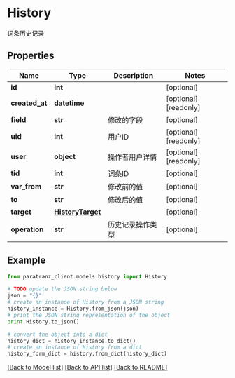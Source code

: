 # History

词条历史记录

## Properties

Name | Type | Description | Notes
------------ | ------------- | ------------- | -------------
**id** | **int** |  | [optional] 
**created_at** | **datetime** |  | [optional] [readonly] 
**field** | **str** | 修改的字段 | [optional] 
**uid** | **int** | 用户ID | [optional] [readonly] 
**user** | **object** | 操作者用户详情 | [optional] [readonly] 
**tid** | **int** | 词条ID | [optional] 
**var_from** | **str** | 修改前的值 | [optional] 
**to** | **str** | 修改后的值 | [optional] 
**target** | [**HistoryTarget**](HistoryTarget.md) |  | [optional] 
**operation** | **str** | 历史记录操作类型 | [optional] 

## Example

```python
from paratranz_client.models.history import History

# TODO update the JSON string below
json = "{}"
# create an instance of History from a JSON string
history_instance = History.from_json(json)
# print the JSON string representation of the object
print History.to_json()

# convert the object into a dict
history_dict = history_instance.to_dict()
# create an instance of History from a dict
history_form_dict = history.from_dict(history_dict)
```
[[Back to Model list]](../README.md#documentation-for-models) [[Back to API list]](../README.md#documentation-for-api-endpoints) [[Back to README]](../README.md)


